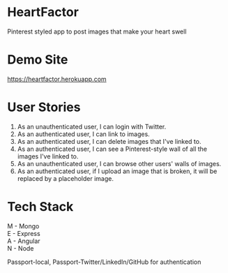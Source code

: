 # HeartFactor
Pinterest styled app to post images that make your heart swell

# Demo Site
https://heartfactor.herokuapp.com

# User Stories
1. As an unauthenticated user, I can login with Twitter.
2. As an authenticated user, I can link to images.
3. As an authenticated user, I can delete images that I've linked to.
4. As an authenticated user, I can see a Pinterest-style wall of all the images I've linked to.
5. As an unauthenticated user, I can browse other users' walls of images.
6. As an authenticated user, if I upload an image that is broken, it will be replaced by a placeholder image.

# Tech Stack
M - Mongo  
E - Express  
A - Angular  
N - Node

Passport-local, Passport-Twitter/LinkedIn/GitHub  for authentication

